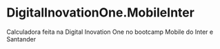 # DigitalInovationOne.MobileInter
Calculadora feita na Digital Inovation One no bootcamp Mobile do Inter e Santander

